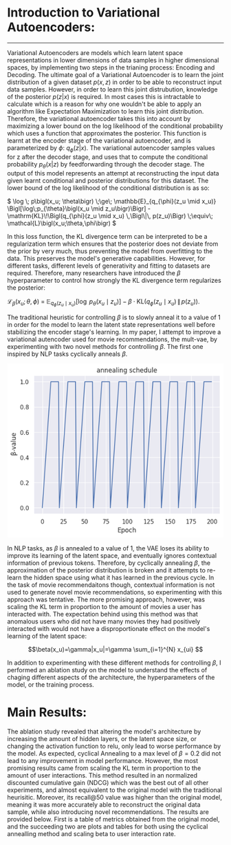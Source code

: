 # Introduction to Variational Autoencoders:
---
  Variational Autoencoders are models which learn latent space representations in lower dimensions of data samples in higher dimensional spaces, by implementing two steps in the trianing process: Encoding and Decoding. The ultimate goal of a Variational Autoencoder is to learn the joint distribution of a given dataset $p(x,z)$ in order to be able to reconstruct input data samples. However, in order to learn this joint distrubution, knowledge of the posterior $p(z|x)$ is required. In most cases this is intractable to calculate which is a reason for why one wouldn't be able to apply an algorithm like Expectation Maximization to learn this joint distribution. Therefore, the variational autoencoder takes this into account by maximizing a lower bound on the log likelihood of the conditional probability which uses a function that approximates the posterior. This function is learnt at the encoder stage of the variational autoencoder, and is parameterized by $\phi$: $q_{\phi}(z|x)$. The variational autoencoder samples values for z after the decoder stage, and uses that to compute the conditional probability $p_{\theta}(x|z)$ by feedforwarding through the decoder stage. The output of this model represents an attempt at reconstructing the input data given learnt conditional and posterior distributions for this dataset. The lower bound of the log likelihood of the conditional distribution is as so:

$` \log \; p\bigl(x_u; \theta\bigr)
\;\ge\;
\mathbb{E}_{q_{\phi}(z_u \mid x_u)}
\Bigl[\log\;p_{\theta}\bigl(x_u \mid z_u\bigr)\Bigr] -
\mathrm{KL}\!\Bigl(q_{\phi}(z_u \mid x_u) \,\Bigl\|\, p(z_u)\Bigr) \;\equiv\;
\mathcal{L}\bigl(x_u;\theta,\phi\bigr) `$

  In this loss function, the KL divergence term can be interpreted to be a regularization term which ensures that the posterior does not deviate from the prior by very much, thus preventing the model from overfitting to the data. This preserves the model's generative capabilities. However, for different tasks, different levels of generativity and fitting to datasets are required. Therefore, many researchers have introduced the $\beta$ hyperparameter to control how strongly the KL divergence term regularizes the posterior:

  $` 
\mathcal{L}_{\beta}(x_u; \theta, \phi)
\;=\;
\mathbb{E}_{q_{\phi}(z_u \mid x_u)}
\bigl[\log\; p_{\theta}(x_u \mid z_u)\bigr] - \beta \cdot 
\mathrm{KL}\bigl(q_{\phi}(z_u \mid x_u)\,\|\,p(z_u)\bigr).
 `$

The traditional heuristic for controlling $\beta$ is to slowly anneal it to a value of 1 in order for the model to learn the latent state representations well before stabilizing the encoder stage's learning. In my paper, I attempt to improve a variational autencoder used for movie recommendations, the mult-vae, by experimenting with two novel methods for controlling $\beta$. The first one inspired by NLP tasks cyclically anneals $\beta$. 

<div align="center">
  <img src="https://github.com/Hamad-Alajeel/portfolio/blob/main/assets/beta%20annealing%20(1).png">
</div>

In NLP tasks, as $\beta$ is annealed to a value of 1, the VAE loses its ability to improve its learning of the latent space, and eventually ignores contextual information of previous tokens. Therefore, by cyclically annealing $\beta$,  the approximation of the posterior distribution is broken and it attempts to re-learn the hidden space using what it has learned in the previous cycle. In the task of movie recommendaitons though, contextual information is not used to generate novel movie recommendations, so experimenting with this approach was tentative. The more promising approach, however, was scaling the KL term in proportion to the amount of movies a user has interacted with. The expectation behind using this method was that anomalous users who did not have many movies they had positively interacted with would not have a disproportionate effect on the model's learning of the latent space:


$$\beta(x_u)=\gamma|x_u|=\gamma \sum_{i=1}^{N} x_{ui} $$

  In addition to experimenting with these different methods for controlling $\beta$, I performed an ablation study on the model to understand the effects of chaging different aspects of the architecture, the hyperparameters of the model, or the training process.

# Main Results:

The ablation study revealed that altering the model's architecture by increasing the amount of hidden layers, or the latent space size, or changing the activation function to relu, only lead to worse performance by the model. As expected, cyclical Annealing to a max level of $\beta=0.2$ did not lead to any improvement in model performance. However, the most promising results came from scaling the KL term in proportion to the amount of user interactions. This method resulted in an normalized discounted cumulative gain (NDCG) which was the best out of all other experiments, and almost equivalent to the original model with the traditional heurisitic. Moreover, its recall@50 value was higher than the original model, meaning it was more accurately able to reconstruct the original data sample, while also introducing novel recommendations. The results are provided below. First is a table of metrics obtained from the original model, and the succeeding two are plots and tables for both using the cyclical annealling method and scaling beta to user interaction rate. 


